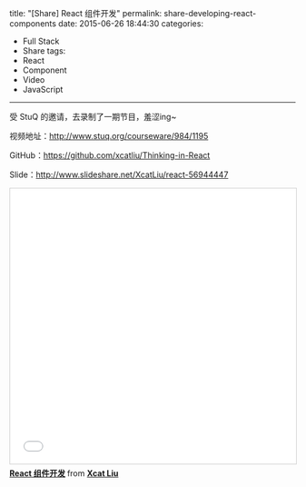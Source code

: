 title: "[Share] React 组件开发"
permalink: share-developing-react-components
date: 2015-06-26 18:44:30
categories:
- Full Stack
- Share
tags:
- React
- Component
- Video
- JavaScript
---

受 StuQ 的邀请，去录制了一期节目，羞涩ing~

视频地址：http://www.stuq.org/courseware/984/1195

GitHub：https://github.com/xcatliu/Thinking-in-React

Slide：http://www.slideshare.net/XcatLiu/react-56944447

<iframe src="//www.slideshare.net/slideshow/embed_code/key/mM7pbEcOvuGEoe" width="595" height="485" frameborder="0" marginwidth="0" marginheight="0" scrolling="no" style="border:1px solid #CCC; border-width:1px; margin-bottom:5px; max-width: 100%;" allowfullscreen> </iframe> <div style="margin-bottom:5px"> <strong> <a href="//www.slideshare.net/XcatLiu/react-56944447" title="React 组件开发" target="_blank">React 组件开发</a> </strong> from <strong><a href="//www.slideshare.net/XcatLiu" target="_blank">Xcat Liu</a></strong> </div>
